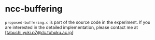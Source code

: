 # ncc-buffering
`proposed-buffering.c` is part of the source code in the experiment.
If you are interested in the detailed implementation, please contact me at [tabuchi.yuki.p7@dc.tohoku.ac.jp]
